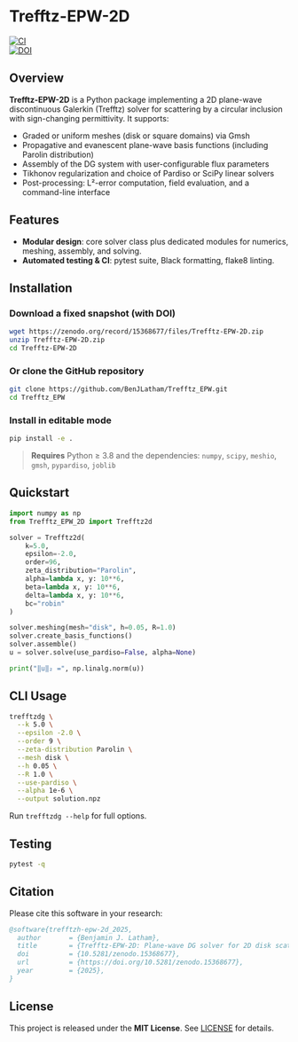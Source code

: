 # Trefftz-EPW-2D

[![CI](https://github.com/BenJLatham/Trefftz_EPW/actions/workflows/ci.yml/badge.svg)](https://github.com/BenJLatham/Trefftz_EPW/actions)  
[![DOI](https://zenodo.org/badge/DOI/10.5281/zenodo.15368677.svg)](https://doi.org/10.5281/zenodo.15368677)

## Overview

**Trefftz-EPW-2D** is a Python package implementing a 2D plane-wave discontinuous Galerkin (Trefftz) solver for scattering by a circular inclusion with sign-changing permittivity. It supports:

- Graded or uniform meshes (disk or square domains) via Gmsh  
- Propagative and evanescent plane-wave basis functions (including Parolin distribution)  
- Assembly of the DG system with user-configurable flux parameters  
- Tikhonov regularization and choice of Pardiso or SciPy linear solvers  
- Post-processing: L²-error computation, field evaluation, and a command-line interface  

## Features

- **Modular design**: core solver class plus dedicated modules for numerics, meshing, assembly, and solving.   
- **Automated testing & CI**: pytest suite, Black formatting, flake8 linting.

## Installation

### Download a fixed snapshot (with DOI)

```bash
wget https://zenodo.org/record/15368677/files/Trefftz-EPW-2D.zip
unzip Trefftz-EPW-2D.zip
cd Trefftz-EPW-2D
````

### Or clone the GitHub repository

```bash
git clone https://github.com/BenJLatham/Trefftz_EPW.git
cd Trefftz_EPW
```

### Install in editable mode

```bash
pip install -e .
```

> **Requires** Python ≥ 3.8 and the dependencies:
> `numpy`, `scipy`, `meshio`, `gmsh`, `pypardiso`, `joblib`

## Quickstart

```python
import numpy as np
from Trefftz_EPW_2D import Trefftz2d

solver = Trefftz2d(
    k=5.0,
    epsilon=-2.0,
    order=96,
    zeta_distribution="Parolin",
    alpha=lambda x, y: 10**6,
    beta=lambda x, y: 10**6,
    delta=lambda x, y: 10**6,
    bc="robin"
)

solver.meshing(mesh="disk", h=0.05, R=1.0)
solver.create_basis_functions()
solver.assemble()
u = solver.solve(use_pardiso=False, alpha=None)

print("‖u‖₂ =", np.linalg.norm(u))
```

## CLI Usage

```bash
trefftzdg \
  --k 5.0 \
  --epsilon -2.0 \
  --order 9 \
  --zeta-distribution Parolin \
  --mesh disk \
  --h 0.05 \
  --R 1.0 \
  --use-pardiso \
  --alpha 1e-6 \
  --output solution.npz
```

Run `trefftzdg --help` for full options.

## Testing

```bash
pytest -q
```

## Citation

Please cite this software in your research:

```bibtex
@software{trefftzh-epw-2d_2025,
  author       = {Benjamin J. Latham},
  title        = {Trefftz-EPW-2D: Plane-wave DG solver for 2D disk scattering},
  doi          = {10.5281/zenodo.15368677},
  url          = {https://doi.org/10.5281/zenodo.15368677},
  year         = {2025},
}
```

## License

This project is released under the **MIT License**. See [LICENSE](LICENSE) for details.

```
```
